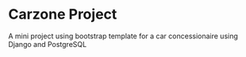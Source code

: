 # Carzone Project
A mini project using bootstrap template for a car concessionaire using Django and PostgreSQL
